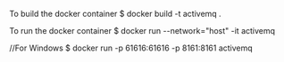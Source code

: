 
To build the docker container
$ docker build -t activemq .

To run the docker container
$ docker run --network="host" -it activemq

//For Windows
$ docker run -p 61616:61616 -p 8161:8161 activemq